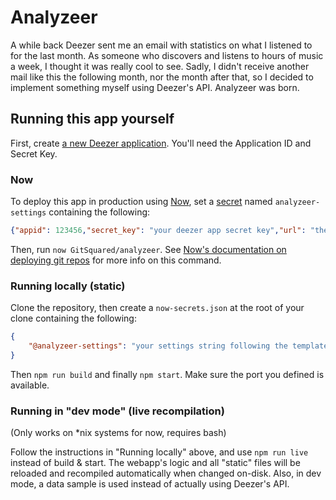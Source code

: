 # Analyzeer

A while back Deezer sent me an email with statistics on what I listened to for the last month. As someone who discovers and listens to hours of music a week, I thought it was really cool to see. Sadly, I didn't receive another mail like this the following month, nor the month after that, so I decided to implement something myself using Deezer's API. Analyzeer was born.

## Running this app yourself

First, create [a new Deezer application](https://developers.deezer.com/myapps). You'll need the Application ID and Secret Key.

### Now
To deploy this app in production using [Now](https://zeit.co/now), set a [secret](https://zeit.co/docs/getting-started/secrets) named `analyzeer-settings` containing the following:

```json
{"appid": 123456,"secret_key": "your deezer app secret key","url": "the base url for the app, including https://","port": 9090}
```

Then, run `now GitSquared/analyzeer`. See [Now's documentation on deploying git repos](https://zeit.co/docs/features/repositories) for more info on this command.

### Running locally (static)
Clone the repository, then create a `now-secrets.json` at the root of your clone containing the following:

```json
{
    "@analyzeer-settings": "your settings string following the template in the 'Now' section above"
}
```

Then `npm run build` and finally `npm start`. Make sure the port you defined is available.

### Running in "dev mode" (live recompilation)
(Only works on \*nix systems for now, requires bash)

Follow the instructions in "Running locally" above, and use `npm run live` instead of build & start. The webapp's logic and all "static" files will be reloaded and recompiled automatically when changed on-disk. Also, in dev mode, a data sample is used instead of actually using Deezer's API.

